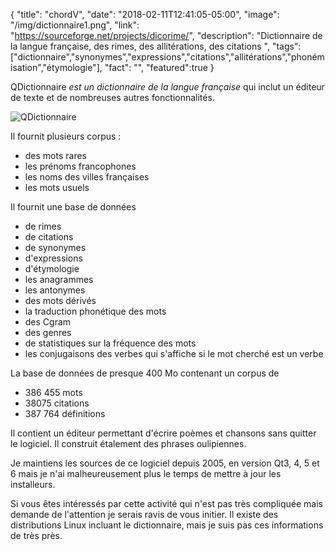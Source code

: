 {
  "title": "chordV",
  "date": "2018-02-11T12:41:05-05:00",
  "image": "/img/dictionnaire1.png",
  "link": "https://sourceforge.net/projects/dicorime/",
  "description": "Dictionnaire de la langue française, des rimes, des allitérations, des citations ",
  "tags": ["dictionnaire","synonymes","expressions","citations","allitérations","phonémisation","étymologie"],
  "fact": "",
  "featured":true
}

QDictionnaire <em>est un dictionnaire de la langue française</em> qui inclut un éditeur de texte et de  nombreuses autres  fonctionnalités.

![QDictionnaire](/img/dictionnaire1.png)

Il fournit plusieurs corpus :
  - des mots rares
  - les prénoms francophones
  - les noms des villes françaises
  - les mots usuels

Il fournit une base de données
  - de rimes
  - de citations
  - de synonymes
  - d'expressions
  - d'étymologie
  - les anagrammes
  - les antonymes
  - des mots dérivés
  - la traduction phonétique des mots
  - des Cgram
  - des genres
  - de statistiques sur la fréquence des mots
  - les conjugaisons des verbes qui s'affiche si le mot cherché est un verbe

La base de données de presque 400 Mo  contenant  un corpus de
  - 386 455 mots
  - 38075 citations
  - 387 764 définitions


Il contient un éditeur permettant d'écrire poèmes et chansons sans quitter le logiciel. Il construit étalement des phrases oulipiennes.

Je maintiens les sources de ce logiciel depuis 2005, en version Qt3, 4, 5 et 6 mais je n'ai malheureusement plus le temps de mettre à jour les installeurs.

Si vous êtes intéressés par cette activité qui n'est pas très compliquée mais demande de l'attention je serais ravis de vous initier.
Il existe des distributions Linux incluant le dictionnaire, mais je suis pas ces informations de très près.




